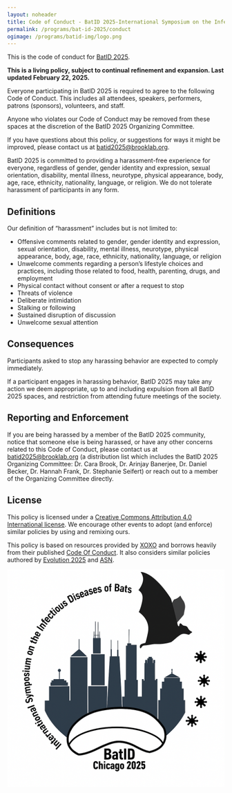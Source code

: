 ```yaml
---
layout: noheader
title: Code of Conduct - BatID 2025-International Symposium on the Infectious Diseases of Bats
permalink: /programs/bat-id-2025/conduct
ogimage: /programs/batid-img/logo.png
---
```

This is the code of conduct for [BatID 2025](/programs/bat-id-2025).

**This is a living policy, subject to continual refinement and expansion. Last updated February 22, 2025.**

Everyone participating in BatID 2025 is required to agree to the following Code of Conduct. This includes all attendees, speakers, performers, patrons (sponsors), volunteers, and staff.

Anyone who violates our Code of Conduct may be removed from these spaces at the discretion of the BatID 2025 Organizing Committee.

If you have questions about this policy, or suggestions for ways it might be improved, please contact us at [batid2025@brooklab.org](mailto:batid2025@brooklab.org).

BatID 2025 is committed to providing a harassment-free experience for everyone, regardless of gender, gender identity and expression, sexual orientation, disability, mental illness, neurotype, physical appearance, body, age, race, ethnicity, nationality, language, or religion. We do not tolerate harassment of participants in any form.

## Definitions

Our definition of “harassment” includes but is not limited to:
- Offensive comments related to gender, gender identity and expression, sexual orientation, disability, mental illness, neurotype, physical appearance, body, age, race, ethnicity, nationality, language, or religion
- Unwelcome comments regarding a person’s lifestyle choices and practices, including those related to food, health, parenting, drugs, and employment
- Physical contact without consent or after a request to stop
- Threats of violence
- Deliberate intimidation
- Stalking or following
- Sustained disruption of discussion
- Unwelcome sexual attention

## Consequences

Participants asked to stop any harassing behavior are expected to comply immediately.

If a participant engages in harassing behavior, BatID 2025 may take any action we deem appropriate, up to and including expulsion from all BatID 2025 spaces, and restriction from attending future meetings of the society.

## Reporting and Enforcement

If you are being harassed by a member of the BatID 2025 community, notice that someone else is being harassed, or have any other concerns related to this Code of Conduct, please contact us at [batid2025@brooklab.org](mailto:batid2025@brooklab.org) (a distribution list which includes the BatID 2025 Organizing Committee: Dr. Cara Brook, Dr. Arinjay Banerjee, Dr. Daniel Becker, Dr. Hannah Frank, Dr. Stephanie Seifert) or reach out to a member of the Organizing Committee directly.

## License

This policy is licensed under a [Creative Commons Attribution 4.0 International license](https://creativecommons.org/licenses/by/4.0/). We encourage other events to adopt (and enforce) similar policies by using and remixing ours.

This policy is based on resources provided by [XOXO](https://xoxofest.com) and borrows heavily from their published [Code Of Conduct](https://github.com/xoxo/conduct/). It also considers similar policies authored by [Evolution 2025](https://www.evolutionmeetings.org/policies.html) and [ASN](https://www.amnat.org/announcements/SafeEvo.html).

<center>
  <div class="logo-circle">
	<img src="/programs/batid-img/logo.png" alt="BatID 2025 logo" />
  </div>
</center>
